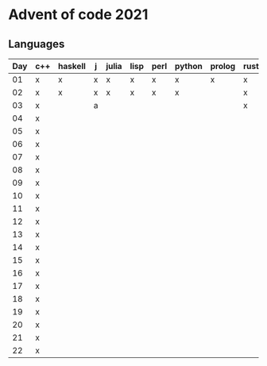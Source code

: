 # Advent of code 2021

## Languages

| Day | c++ | haskell | j | julia | lisp | perl | python | prolog | rust |
|-----|-----|---------|---|-------|------|------|--------|--------|------|
| 01  | x   | x       | x | x     | x    | x    | x      | x      | x    |
| 02  | x   | x       | x | x     | x    | x    | x      |        | x    |
| 03  | x   |         | a |       |      |      |        |        | x    |
| 04  | x   |         |   |       |      |      |        |        |      |
| 05  | x   |         |   |       |      |      |        |        |      |
| 06  | x   |         |   |       |      |      |        |        |      |
| 07  | x   |         |   |       |      |      |        |        |      |
| 08  | x   |         |   |       |      |      |        |        |      |
| 09  | x   |         |   |       |      |      |        |        |      |
| 10  | x   |         |   |       |      |      |        |        |      |
| 11  | x   |         |   |       |      |      |        |        |      |
| 12  | x   |         |   |       |      |      |        |        |      |
| 13  | x   |         |   |       |      |      |        |        |      |
| 14  | x   |         |   |       |      |      |        |        |      |
| 15  | x   |         |   |       |      |      |        |        |      |
| 16  | x   |         |   |       |      |      |        |        |      |
| 17  | x   |         |   |       |      |      |        |        |      |
| 18  | x   |         |   |       |      |      |        |        |      |
| 19  | x   |         |   |       |      |      |        |        |      |
| 20  | x   |         |   |       |      |      |        |        |      |
| 21  | x   |         |   |       |      |      |        |        |      |
| 22  | x   |         |   |       |      |      |        |        |      |
